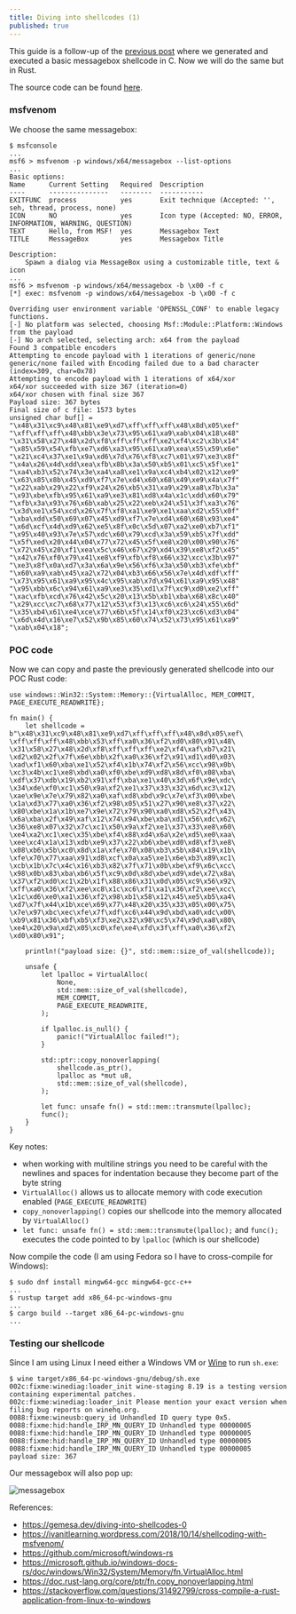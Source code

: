 ```yaml
---
title: Diving into shellcodes (1)
published: true
---
```


This guide is a follow-up of the [previous post](https://gemesa.dev/diving-into-shellcodes-0) where we generated and executed a basic messagebox shellcode in C. Now we will do the same but in Rust.

The source code can be found [here](https://github.com/gemesa/shadow-shell).

### msfvenom

We choose the same messagebox:

```
$ msfconsole
...
msf6 > msfvenom -p windows/x64/messagebox --list-options
...
Basic options:
Name      Current Setting   Required  Description
----      ---------------   --------  -----------
EXITFUNC  process           yes       Exit technique (Accepted: '', seh, thread, process, none)
ICON      NO                yes       Icon type (Accepted: NO, ERROR, INFORMATION, WARNING, QUESTION)
TEXT      Hello, from MSF!  yes       Messagebox Text
TITLE     MessageBox        yes       Messagebox Title

Description:
    Spawn a dialog via MessageBox using a customizable title, text & icon
...
msf6 > msfvenom -p windows/x64/messagebox -b \x00 -f c
[*] exec: msfvenom -p windows/x64/messagebox -b \x00 -f c

Overriding user environment variable 'OPENSSL_CONF' to enable legacy functions.
[-] No platform was selected, choosing Msf::Module::Platform::Windows from the payload
[-] No arch selected, selecting arch: x64 from the payload
Found 3 compatible encoders
Attempting to encode payload with 1 iterations of generic/none
generic/none failed with Encoding failed due to a bad character (index=309, char=0x78)
Attempting to encode payload with 1 iterations of x64/xor
x64/xor succeeded with size 367 (iteration=0)
x64/xor chosen with final size 367
Payload size: 367 bytes
Final size of c file: 1573 bytes
unsigned char buf[] = 
"\x48\x31\xc9\x48\x81\xe9\xd7\xff\xff\xff\x48\x8d\x05\xef"
"\xff\xff\xff\x48\xbb\x3e\x73\x95\x61\xa9\xab\x04\x18\x48"
"\x31\x58\x27\x48\x2d\xf8\xff\xff\xff\xe2\xf4\xc2\x3b\x14"
"\x85\x59\x54\xfb\xe7\xd6\xa3\x95\x61\xa9\xea\x55\x59\x6e"
"\x21\xc4\x37\xe1\x9a\xd6\x7d\x76\xf8\xc7\x01\x97\xe3\x8f"
"\x4a\x26\x4d\xdd\xea\xfb\x8b\x3a\x50\xb5\x01\xc5\x5f\xe1"
"\xa4\xb3\x52\x74\x3e\xa4\xa8\xe1\x9a\xc4\xb4\x02\x12\xe9"
"\x63\x85\x8b\x45\xd9\xf7\x7e\xd4\x60\x68\x49\xe9\x4a\x7f"
"\x22\xab\x29\x22\xf9\x24\x26\xb5\x31\xa9\x29\xa8\x7b\x3a"
"\x93\xbe\xfb\x95\x61\xa9\xe3\x81\xd8\x4a\x1c\xdd\x60\x79"
"\xfb\x3a\x93\x76\x6b\xab\x25\x22\xeb\x24\x51\x3f\xa3\x76"
"\x3d\xe1\x54\xcd\x26\x7f\xf8\xa1\xe9\xe1\xaa\xd2\x55\x0f"
"\xba\xdd\x50\x69\x07\x45\xd9\xf7\x7e\xd4\x60\x68\x93\xe4"
"\x6d\xcf\x4d\xd9\x62\xe5\x8f\x0c\x5d\x07\xa2\xe0\xb7\xf1"
"\x95\x40\x93\x7e\x57\xdc\x60\x79\xcd\x3a\x59\xb5\x7f\xdd"
"\x5f\xed\x20\x44\x04\x77\x72\x45\x5f\xe8\x20\x00\x90\x76"
"\x72\x45\x20\xf1\xea\x5c\x46\x67\x29\xd4\x39\xe8\xf2\x45"
"\x42\x76\xf0\x79\x41\xe8\xf9\xfb\xf8\x66\x32\xcc\x3b\x97"
"\xe3\x8f\x0a\xd7\x3a\x6a\x9e\x56\xf6\x3a\x50\xb3\xfe\xbf"
"\x60\xa9\xab\x45\xa2\x72\x04\xb3\x66\x56\x7e\x4d\xdf\xff"
"\x73\x95\x61\xa9\x95\x4c\x95\xab\x7d\x94\x61\xa9\x95\x48"
"\x95\xbb\x6c\x94\x61\xa9\xe3\x35\xd1\x7f\xc9\xd0\xe2\xff"
"\xac\xfb\xcd\x76\x42\x5c\x20\x13\x5b\xb1\xba\x68\x8c\x40"
"\x29\xcc\xc7\x68\x77\x12\x53\xf3\x13\xc6\xc6\x24\x55\x6d"
"\x35\xb4\x61\xe4\xce\x77\x6b\x5f\x14\xf0\x23\xc6\xd3\x04"
"\x6d\x4d\x16\xe7\x52\x9b\x85\x60\x74\x52\x73\x95\x61\xa9"
"\xab\x04\x18";
```

### POC code

Now we can copy and paste the previously generated shellcode into our POC Rust code:

```
use windows::Win32::System::Memory::{VirtualAlloc, MEM_COMMIT, PAGE_EXECUTE_READWRITE};

fn main() {
    let shellcode = b"\x48\x31\xc9\x48\x81\xe9\xd7\xff\xff\xff\x48\x8d\x05\xef\
\xff\xff\xff\x48\xbb\x53\xff\xa0\x36\xf2\xd0\x80\x91\x48\
\x31\x58\x27\x48\x2d\xf8\xff\xff\xff\xe2\xf4\xaf\xb7\x21\
\xd2\x02\x2f\x7f\x6e\xbb\x2f\xa0\x36\xf2\x91\xd1\xd0\x03\
\xad\xf1\x60\xba\xe1\x52\xf4\x1b\x74\xf2\x56\xcc\x98\x0b\
\xc3\x4b\xc1\xe8\xbd\xa0\xf0\xbe\xd9\xd8\x8d\xf0\x08\xba\
\xdf\x37\xdb\x19\xb2\x91\xff\xba\xe1\x40\x3d\x6f\x9e\xdc\
\x34\xde\xf0\xc1\x50\x9a\xf2\xe1\x37\x33\x32\x6d\xc3\x12\
\xae\x9e\x7e\x79\x82\xa0\xaf\xd8\xbd\x9c\x7e\xf3\x00\xbe\
\x1a\xd3\x77\xa0\x36\xf2\x98\x05\x51\x27\x90\xe8\x37\x22\
\x80\xbe\x1a\x1b\xe7\x9e\x72\x79\x90\xa0\xd8\x52\x2f\x43\
\x6a\xba\x2f\x49\xaf\x12\x74\x94\xbe\xba\xd1\x56\xdc\x62\
\x36\xe8\x07\x32\x7c\xc1\x50\x9a\xf2\xe1\x37\x33\xe8\x60\
\xe4\xa2\xc1\xec\x35\xbe\xf4\x88\xd4\x6a\x2e\xd5\xe0\xaa\
\xee\xc4\x1a\x13\xdb\xe9\x37\x22\xb6\xbe\xd0\xd8\xf3\xe8\
\x08\xb6\x5b\xc0\x8d\x1a\xfe\x70\x08\xb3\x5b\x84\x19\x1b\
\xfe\x70\x77\xaa\x91\xd8\xcf\x0a\xa5\xe1\x6e\xb3\x89\xc1\
\xcb\x1b\x7c\x4c\x16\xb3\x82\x7f\x71\x0b\xbe\xf9\x6c\xcc\
\x98\x0b\x83\xba\xb6\x5f\xc9\x0d\x8d\xbe\xd9\xde\x72\x8a\
\x37\xf2\xd0\xc1\x2b\x1f\x88\x86\x31\x0d\x05\xc9\x56\x92\
\xff\xa0\x36\xf2\xee\xc8\x1c\xc6\xf1\xa1\x36\xf2\xee\xcc\
\x1c\xd6\xe0\xa1\x36\xf2\x98\xb1\x58\x12\x45\xe5\xb5\xa4\
\xd7\x7f\x44\x1b\xce\x69\x77\x48\x20\x35\x33\x05\x00\x75\
\x7e\x97\xbc\xec\xfe\x7f\xdf\xc6\x44\x9d\xbd\xa0\xdc\x00\
\xb9\x81\x36\xbf\xb5\xf3\xe2\x32\x98\xc5\x74\x9d\xa8\x80\
\xe4\x20\x9a\xd2\x05\xc0\xfe\xe4\xfd\x3f\xff\xa0\x36\xf2\
\xd0\x80\x91";

    println!("payload size: {}", std::mem::size_of_val(shellcode));

    unsafe {
        let lpalloc = VirtualAlloc(
            None,
            std::mem::size_of_val(shellcode),
            MEM_COMMIT,
            PAGE_EXECUTE_READWRITE,
        );

        if lpalloc.is_null() {
            panic!("VirtualAlloc failed!");
        }

        std::ptr::copy_nonoverlapping(
            shellcode.as_ptr(),
            lpalloc as *mut u8,
            std::mem::size_of_val(shellcode),
        );

        let func: unsafe fn() = std::mem::transmute(lpalloc);
        func();
    }
}
```

Key notes:
- when working with multiline strings you need to be careful with the newlines and spaces for indentation because they become part of the byte string
- `VirtualAlloc()` allows us to allocate memory with code execution enabled (`PAGE_EXECUTE_READWRITE`)
- `copy_nonoverlapping()` copies our shellcode into the memory allocated by `VirtualAlloc()`
- `let func: unsafe fn() = std::mem::transmute(lpalloc);` and `func();` executes the code pointed to by `lpalloc` (which is our shellcode)

Now compile the code (I am using Fedora so I have to cross-compile for Windows):

```
$ sudo dnf install mingw64-gcc mingw64-gcc-c++
...
$ rustup target add x86_64-pc-windows-gnu
...
$ cargo build --target x86_64-pc-windows-gnu
...
```

### Testing our shellcode

Since I am using Linux I need either a Windows VM or [Wine](https://www.winehq.org/) to run `sh.exe`:

```
$ wine target/x86_64-pc-windows-gnu/debug/sh.exe
002c:fixme:winediag:loader_init wine-staging 8.19 is a testing version containing experimental patches.
002c:fixme:winediag:loader_init Please mention your exact version when filing bug reports on winehq.org.
0088:fixme:wineusb:query_id Unhandled ID query type 0x5.
0088:fixme:hid:handle_IRP_MN_QUERY_ID Unhandled type 00000005
0088:fixme:hid:handle_IRP_MN_QUERY_ID Unhandled type 00000005
0088:fixme:hid:handle_IRP_MN_QUERY_ID Unhandled type 00000005
0088:fixme:hid:handle_IRP_MN_QUERY_ID Unhandled type 00000005
payload size: 367
```

Our messagebox will also pop up:

![messagebox]({{site.baseurl}}/assets/msf-msg.png)

References:
- https://gemesa.dev/diving-into-shellcodes-0
- https://ivanitlearning.wordpress.com/2018/10/14/shellcoding-with-msfvenom/
- https://github.com/microsoft/windows-rs
- https://microsoft.github.io/windows-docs-rs/doc/windows/Win32/System/Memory/fn.VirtualAlloc.html
- https://doc.rust-lang.org/core/ptr/fn.copy_nonoverlapping.html
- https://stackoverflow.com/questions/31492799/cross-compile-a-rust-application-from-linux-to-windows
